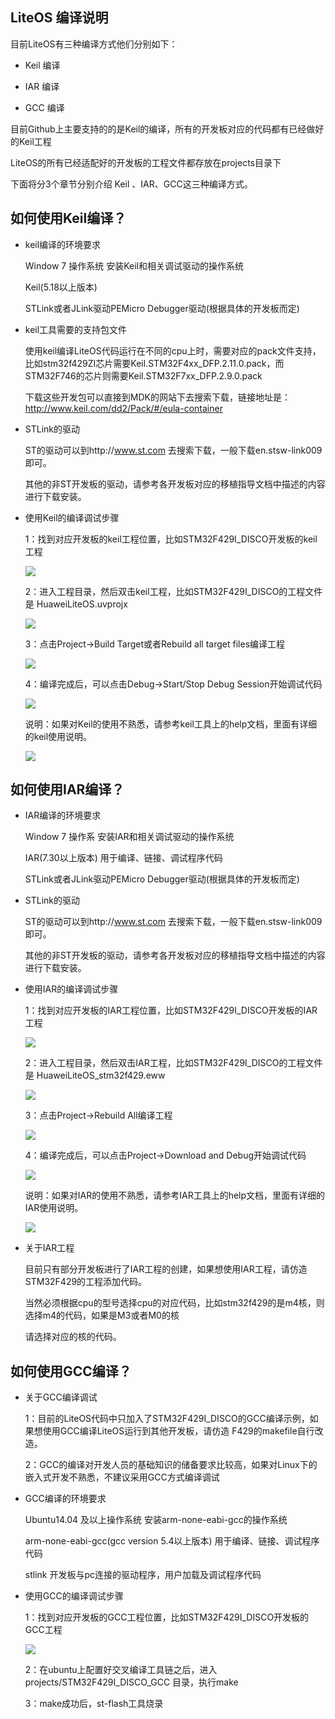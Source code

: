 ## LiteOS 编译说明
目前LiteOS有三种编译方式他们分别如下：

- Keil 编译

- IAR 编译

- GCC 编译


目前Github上主要支持的的是Keil的编译，所有的开发板对应的代码都有已经做好的Keil工程 

LiteOS的所有已经适配好的开发板的工程文件都存放在projects目录下

下面将分3个章节分别介绍 Keil 、IAR、GCC这三种编译方式。


## 如何使用Keil编译？

- keil编译的环境要求

	Window 7 操作系统	安装Keil和相关调试驱动的操作系统

	Keil(5.18以上版本)

	STLink或者JLink驱动PEMicro Debugger驱动(根据具体的开发板而定)

- keil工具需要的支持包文件
  
	使用keil编译LiteOS代码运行在不同的cpu上时，需要对应的pack文件支持，比如stm32f429ZI芯片需要Keil.STM32F4xx_DFP.2.11.0.pack，而STM32F746的芯片则需要Keil.STM32F7xx_DFP.2.9.0.pack
  
	下载这些开发包可以直接到MDK的网站下去搜索下载，链接地址是：http://www.keil.com/dd2/Pack/#/eula-container


- STLink的驱动

	ST的驱动可以到http://www.st.com 去搜索下载，一般下载en.stsw-link009即可。

	其他的非ST开发板的驱动，请参考各开发板对应的移植指导文档中描述的内容进行下载安装。


- 使用Keil的编译调试步骤

  1：找到对应开发板的keil工程位置，比如STM32F429I_DISCO开发板的keil工程

  ![](./meta/guides/keil_compile_1.png)
    
  2：进入工程目录，然后双击keil工程，比如STM32F429I_DISCO的工程文件是 HuaweiLiteOS.uvprojx 
     
  ![](./meta/guides/keil_compile_2.png)

  3：点击Project->Build Target或者Rebuild all target files编译工程

  ![](./meta/guides/keil_compile_3.png)

  4：编译完成后，可以点击Debug->Start/Stop Debug Session开始调试代码

  ![](./meta/guides/keil_compile_4.png)

  说明：如果对Keil的使用不熟悉，请参考keil工具上的help文档，里面有详细的keil使用说明。

  ![](./meta/guides/keil_compile_5.png)



## 如何使用IAR编译？

- IAR编译的环境要求
  
   Window 7 操作系	安装IAR和相关调试驱动的操作系统

   IAR(7.30以上版本)	用于编译、链接、调试程序代码

   STLink或者JLink驱动PEMicro Debugger驱动(根据具体的开发板而定)

- STLink的驱动

	ST的驱动可以到http://www.st.com 去搜索下载，一般下载en.stsw-link009即可。

	其他的非ST开发板的驱动，请参考各开发板对应的移植指导文档中描述的内容进行下载安装。


- 使用IAR的编译调试步骤

  1：找到对应开发板的IAR工程位置，比如STM32F429I_DISCO开发板的IAR工程

  ![](./meta/guides/iar_compile_1.png)
    
  2：进入工程目录，然后双击IAR工程，比如STM32F429I_DISCO的工程文件是 HuaweiLiteOS_stm32f429.eww
     
  ![](./meta/guides/iar_compile_2.png)

  3：点击Project->Rebuild All编译工程

  ![](./meta/guides/iar_compile_3.png)

  4：编译完成后，可以点击Project->Download and Debug开始调试代码

  ![](./meta/guides/iar_compile_4.png)

  说明：如果对IAR的使用不熟悉，请参考IAR工具上的help文档，里面有详细的IAR使用说明。

  ![](./meta/guides/iar_compile_5.png)

- 关于IAR工程

  目前只有部分开发板进行了IAR工程的创建，如果想使用IAR工程，请仿造STM32F429的工程添加代码。
  
  当然必须根据cpu的型号选择cpu的对应代码，比如stm32f429的是m4核，则选择m4的代码，如果是M3或者M0的核

  请选择对应的核的代码。


## 如何使用GCC编译？

- 关于GCC编译调试
  
  1：目前的LiteOS代码中只加入了STM32F429I_DISCO的GCC编译示例，如果想使用GCC编译LiteOS运行到其他开发板，请仿造
     F429的makefile自行改造。

  2：GCC的编译对开发人员的基础知识的储备要求比较高，如果对Linux下的嵌入式开发不熟悉，不建议采用GCC方式编译调试


- GCC编译的环境要求 

  Ubuntu14.04 及以上操作系统	安装arm-none-eabi-gcc的操作系统

  arm-none-eabi-gcc(gcc version 5.4以上版本)	用于编译、链接、调试程序代码

  stlink	开发板与pc连接的驱动程序，用户加载及调试程序代码

- 使用GCC的编译调试步骤

  1：找到对应开发板的GCC工程位置，比如STM32F429I_DISCO开发板的GCC工程

  ![](./meta/guides/gcc_compile_1.png)

  2：在ubuntu上配置好交叉编译工具链之后，进入projects/STM32F429I_DISCO_GCC 目录，执行make

  3：make成功后，st-flash工具烧录


